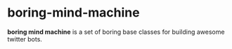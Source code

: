 # boring-mind-machine

**boring mind machine** is a set of boring base classes for building awesome twitter bots.


